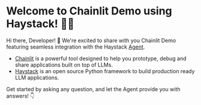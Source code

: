 # Welcome to Chainlit Demo using Haystack! 🚀🤖

Hi there, Developer! 👋 We're excited to share with you Chainlit Demo featuring seamless integration with the Haystack [Agent](https://docs.haystack.deepset.ai/docs/agent). 

* [Chainlit](https://github.com/Chainlit/chainlit) is a powerful tool designed to help you prototype, debug and share applications built on top of LLMs. 
* [Haystack](https://github.com/deepset-ai/haystack) is an open source Python framework to build production ready LLM applications.

Get started by asking any question, and let the Agent provide you with answers! 👇
